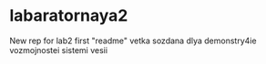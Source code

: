 # labaratornaya2
New rep for lab2
first "readme"
vetka sozdana dlya demonstry4ie vozmojnostei sistemi vesii
